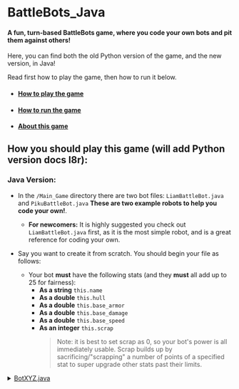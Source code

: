 # BattleBots_Java
#### A fun, turn-based BattleBots game, where you code your own bots and pit them against others!
Here, you can find both the old Python version of the game, and the new version, in Java!

Read first how to play the game, then how to run it below.
- #### [How to play the game](#how-you-should-play-this-game-will-add-python-version-docs-l8r)
- #### [How to run the game](#how-to-run-this-game)
- #### [About this game](#a-little-about-the-history-of-this-game)
## How you should play this game (will add Python version docs l8r):
### Java Version:
 - In the `/Main_Game` directory there are two bot files: `LiamBattleBot.java` and `PikuBattleBot.java` **These are two example robots to help you code your own!**.
     - **For newcomers:** It is highly suggested you check out `LiamBattleBot.java` first, as it is the most simple robot, and is a great reference for coding your own.
 
 - Say you want to create it from scratch. You should begin your file as follows:
    - Your bot **must** have the following stats (and they **must** all add up to 25 for fairness):
        - **As a string** `this.name`
        - **As a double** `this.hull`
        - **As a double** `this.base_armor`
        - **As a double** `this.base_damage`
        - **As a double** `this.base_speed`
        - **As an integer** `this.scrap`
          > Note: it is best to set scrap as 0, so your bot's power is all immediately usable. Scrap builds up by sacrificing/"scrapping" a number of points of a specified stat to super upgrade other stats past their limits.

<details>
  <summary><ins>BotXYZ.java</ins></summary>
  ```java
  class BotXYZ extends BattleBot
  {
      // The class constructor, where you define your bot's name and stats, along with extra variables and parameters that are unique to your bot.
      public BotXYZ()
      {
          this.name = "BotXYZ";
          this.hull = 5.0 * (HullValue);
          this.base_armor = 19.0;
          this.base_damage = 1.0;
          this.base_speed = 1.0;
          this.scrap = 0;
      }
      // The function where you code what the bot does. This must be titled take_turn.
      public void take_turn(BattleBot enemy)
      {
          // In this example, 'BotXYZ' uses RNG(random number generation) to decide what to do. However, the fun of it is that it's all up to you!
          // NOTE: Your bot is only able to do one move at a time. As such, program your bot in such a way that if you
          // plan to do a combo of moves, there is a placeholder variable so that it knows how far it is in the sequence, as the combo will be split into multiple turns.
          int rand = (int) (Math.random() * 10 + 1);
          if(rand < 7)
          {
              this.upgrade_hull();
          }
          else if(rand < 8)
          {
              this.attack(enemy);
          }
          else if(rand < 9)
          {
              this.upgrade_damage();
          }
          else if(rand < 10)
          {
              this.upgrade_speed();
          }
      }

    }
  ```
</details>

## How to run this game:
### Java Version (much faster and way better):
- Download the files in `/Main_Game` in **one directory**, then open that directory in the terminal.

- Once you are in the directory of the game, execute these in the terminal:
```zsh
javac *.java
java Game
```
#### If you're running this game online:
- Download all the files, then run `Game.java` (or compile Game.java then run the compiled file)
### Python Version (original, might be easier to understand):
 - Download the files in `/old_python_verson` in **one directory**.
 - Run `Bots Maybe Main.py`

## A little about the history of this game:
AFAIK, this game was originally created during Summer 2022 or before for an iDTech summer camp.
The basis of this game is that you code your own robot, giving it stats and an AI that tells it what to do.
